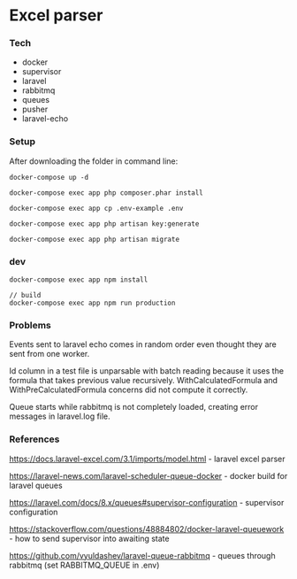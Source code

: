 # Excel parser 

### Tech

- docker 
- supervisor 
- laravel 
- rabbitmq 
- queues 
- pusher
- laravel-echo

### Setup

After downloading the folder in command line:

```shell
docker-compose up -d

docker-compose exec app php composer.phar install 

docker-compose exec app cp .env-example .env

docker-compose exec app php artisan key:generate

docker-compose exec app php artisan migrate

```

### dev

```shell
docker-compose exec app npm install

// build
docker-compose exec app npm run production
```

### Problems

Events sent to laravel echo comes in random order even thought they are sent from one worker.

Id column in a test file is unparsable with batch reading because it uses the formula 
that takes previous value recursively. WithCalculatedFormula and WithPreCalculatedFormula 
concerns did not compute it correctly.

Queue starts while rabbitmq is not completely loaded, creating error messages in laravel.log file.



### References
https://docs.laravel-excel.com/3.1/imports/model.html - laravel excel parser

https://laravel-news.com/laravel-scheduler-queue-docker - docker build for laravel queues

https://laravel.com/docs/8.x/queues#supervisor-configuration - supervisor configuration

https://stackoverflow.com/questions/48884802/docker-laravel-queuework - how to send supervisor into awaiting state

https://github.com/vyuldashev/laravel-queue-rabbitmq - queues through rabbitmq (set RABBITMQ_QUEUE in .env)



